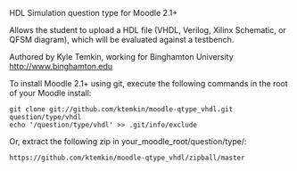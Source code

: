 HDL Simulation question type for Moodle 2.1+

Allows the student to upload a HDL file (VHDL, Verilog, Xilinx Schematic, or QFSM diagram), which will be evaluated against a testbench.

Authored by Kyle Temkin, working for Binghamton University <http://www.binghamton.edu>

To install Moodle 2.1+ using git, execute the following commands in the root of your Moodle install:

    git clone git://github.com/ktemkin/moodle-qtype_vhdl.git question/type/vhdl
    echo '/question/type/vhdl' >> .git/info/exclude
    
Or, extract the following zip in your_moodle_root/question/type/:

    https://github.com/ktemkin/moodle-qtype_vhdl/zipball/master
